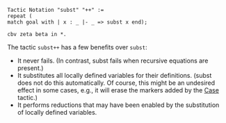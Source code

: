 ```coq  
Tactic Notation "subst" "++" :=  
repeat (  
match goal with | x : _ |- _ => subst x end);

cbv zeta beta in *.

```

The tactic `subst++` has a few benefits over `subst`:

 -   It never fails. (In contrast, subst fails when recursive equations are present.)
 -   It substitutes all locally defined variables for their definitions. (subst does not do this automatically. Of course, this might be an undesired effect in some cases, e.g., it will erase the markers added by the [Case](Tactic:Case) tactic.)
 -   It performs reductions that may have been enabled by the substitution of locally defined variables.

